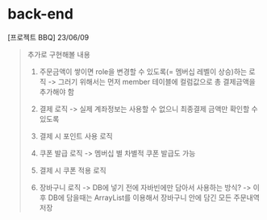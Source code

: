 # back-end

[프로젝트 BBQ]
23/06/09
> 추가로 구현해볼 내용
> 1. 주문금액이 쌓이면 role을 변경할 수 있도록(= 멤버십 레벨이 상승)하는 로직
>    -> 그러기 위해서는 먼저 member 테이블에 컬럼값으로 총 결제금액을 추가해야 함
>
> 2. 결제 로직
>    -> 실제 계좌정보는 사용할 수 없으니 최종결제 금액만 확인할 수 있도록
> 3. 결제 시 포인트 사용 로직
>
> 4. 쿠폰 발급 로직
>    -> 멤버십 별 차별적 쿠폰 발급도 가능
> 5. 결제 시 쿠폰 적용 로직
>
> 6. 장바구니 로직 
>    -> DB에 넣기 전에 자바빈에만 담아서 사용하는 방식?
>    -> 이후 DB에 담을때는 ArrayList를 이용해서 장바구니 안에 담긴 모든 주문내역 저장
